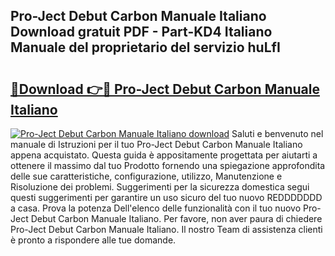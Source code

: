 ## Pro-Ject Debut Carbon Manuale Italiano Download gratuit PDF - Part-KD4 Italiano Manuale del proprietario del servizio huLfI

# <h2><a href="http://dffys8r.blite.top/?on=Pro-Ject+Debut+Carbon+Manuale+Italiano">🔗Download 👉🔴 Pro-Ject Debut Carbon Manuale Italiano</a></h2>

[![Pro-Ject Debut Carbon Manuale Italiano download](https://i.imgur.com/lujVjoI.png)](http://dffys8r.blite.top/?on=Pro-Ject+Debut+Carbon+Manuale+Italiano)
Saluti e benvenuto nel manuale di Istruzioni per il tuo Pro-Ject Debut Carbon Manuale Italiano appena acquistato. Questa guida è appositamente progettata per aiutarti a ottenere il massimo dal tuo Prodotto fornendo una spiegazione approfondita delle sue caratteristiche, configurazione, utilizzo, Manutenzione e Risoluzione dei problemi. Suggerimenti per la sicurezza domestica segui questi suggerimenti per garantire un uso sicuro del tuo nuovo REDDDDDDD a casa. Prova la potenza Dell'elenco delle funzionalità con il tuo nuovo Pro-Ject Debut Carbon Manuale Italiano. Per favore, non aver paura di chiedere Pro-Ject Debut Carbon Manuale Italiano. Il nostro Team di assistenza clienti è pronto a rispondere alle tue domande.
